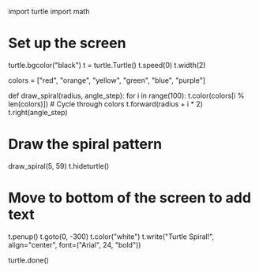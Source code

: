 import turtle
import math

# Set up the screen
turtle.bgcolor("black") 
t = turtle.Turtle()
t.speed(0)
t.width(2)

colors = ["red", "orange", "yellow", "green", "blue", "purple"]

def draw_spiral(radius, angle_step):
    for i in range(100):
        t.color(colors[i % len(colors)])  # Cycle through colors
        t.forward(radius + i * 2)
        t.right(angle_step)

# Draw the spiral pattern
draw_spiral(5, 59)
t.hideturtle()

# Move to bottom of the screen to add text
t.penup()
t.goto(0, -300)
t.color("white")
t.write("Turtle Spiral!", align="center", font=("Arial", 24, "bold"))

turtle.done()
